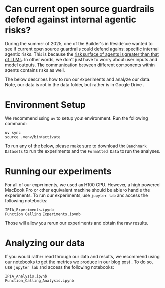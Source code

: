 # Can current open source guardrails defend against internal agentic risks?

During the summer of 2025, one of the Builder's in Residence wanted to see if current open source guardrails could defend against specific internal agentic risks. This is because the [risk surface of agents is greater than that of LLMs](https://arxiv.org/pdf/2504.19956). In other words, we don't just have to worry about user inputs and model outputs. The communication between different components within agents contains risks as well.

The below describes how to run our experiments and analyze our data. Note, our data is not in the data folder, but rather is in Google Drive <WILL LINK TO DATA>.

# Environment Setup

We recommend using `uv` to setup your environment. Run the following command:

```
uv sync
source .venv/bin/activate
```

To run any of the below, please make sure to download the `Benchmark Datasets` to run the experiments and the `Formatted Data` to run the analyses.

# Running our experiments

For all of our experiments, we used an H100 GPU. However, a high powered MacBook Pro or other equivalent machine should be able to handle the experiments. To run our experiments, use `jupyter lab` and access the following notebooks:

```
IPIA_Experiments.ipynb
Function_Calling_Experiments.ipynb
```

Those will allow you rerun our experiments and obtain the raw results.

# Analyzing our data

If you would rather read through our data and results, we recommend using our notebooks to get the metrics we produce in our blog post <WILL LINK TO BLOG POST>. To do so, use `jupyter lab` and access the following notebooks:

```
IPIA_Analysis.ipynb
Function_Calling_Analysis.ipynb
```


